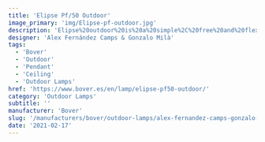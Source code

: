 ```yaml
---
title: 'Elipse Pf/50 Outdoor'
image_primary: 'img/Elipse-pf-outdoor.jpg'
description: 'Elipse%20outdoor%20is%20a%20simple%2C%20free%20and%20flexible%20solution%20on%20its%20application.%20It%20can%20be%20used%20for%20a%20table%20top%20hanging%20from%20a%20branch%20during%20a%20dinner%2C%20to%20light%20a%20corner%20of%20a%20garden%20next%20to%20a%20hammock%2C%20or%20create%20a%20magical%20atmosphere%20with%20a%20set%20of%20ellipses%20suspended%20at%20night.%20The%20beauty%20of%20simplicity.%0A%0A'
designer: 'Alex Fernández Camps & Gonzalo Milà'
tags:
  - 'Bover'
  - 'Outdoor'
  - 'Pendant'
  - 'Ceiling'
  - 'Outdoor Lamps'
href: 'https://www.bover.es/en/lamp/elipse-pf50-outdoor/'
category: 'Outdoor Lamps'
subtitle: ''
manufacturer: 'Bover'
slug: '/manufacturers/bover/outdoor-lamps/alex-fernandez-camps-gonzalo-mila-elipse-pf-50-outdoor'
date: '2021-02-17'
---
```

